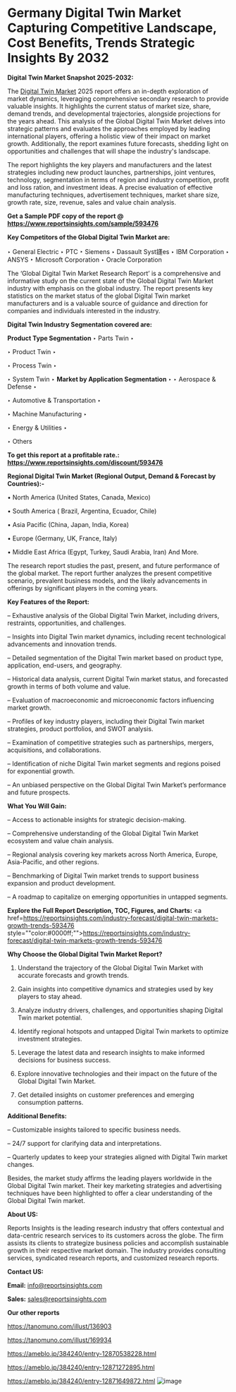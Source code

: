 # Germany Digital Twin Market Capturing Competitive Landscape, Cost Benefits, Trends Strategic Insights By 2032

<strong>Digital Twin Market Snapshot 2025-2032:</strong>

The <a href=https://www.reportsinsights.com/sample/593476>Digital Twin Market</a> 2025 report offers an in-depth exploration of market dynamics, leveraging comprehensive secondary research to provide valuable insights. It highlights the current status of market size, share, demand trends, and developmental trajectories, alongside projections for the years ahead. This analysis of the Global Digital Twin Market delves into strategic patterns and evaluates the approaches employed by leading international players, offering a holistic view of their impact on market growth. Additionally, the report examines future forecasts, shedding light on opportunities and challenges that will shape the industry's landscape.

The report highlights the key players and manufacturers and the latest strategies including new product launches, partnerships, joint ventures, technology, segmentation in terms of region and industry competition, profit and loss ration, and investment ideas. A precise evaluation of effective manufacturing techniques, advertisement techniques, market share size, growth rate, size, revenue, sales and value chain analysis.

<strong>Get a Sample PDF copy of the report @ <a href=https://www.reportsinsights.com/sample/593476 style=color:#0000ff;>https://www.reportsinsights.com/sample/593476</a></strong>

<strong>Key Competitors of the Global Digital Twin Market are:</strong>

‣ General Electric
‣ PTC
‣ Siemens
‣ Dassault Syst鑝es
‣ IBM Corporation
‣ ANSYS
‣ Microsoft Corporation
‣ Oracle Corporation

The ‘Global Digital Twin Market Research Report’ is a comprehensive and informative study on the current state of the Global Digital Twin Market industry with emphasis on the global industry. The report presents key statistics on the market status of the global Digital Twin market manufacturers and is a valuable source of guidance and direction for companies and individuals interested in the industry.

<strong>Digital Twin Industry Segmentation covered are:</strong>

<strong>Product Type Segmentation</strong>
‣
Parts Twin
‣ 

‣ Product Twin
‣ 

‣ Process Twin
‣ 

‣ System Twin
‣ 
<strong>Market by Application Segmentation</strong>
‣
‣  Aerospace & Defense
‣ 

‣ Automotive & Transportation
‣ 

‣ Machine Manufacturing
‣ 

‣ Energy & Utilities
‣ 

‣ Others

<strong>To get this report at a profitable rate.: <a href=https://www.reportsinsights.com/discount/593476 style=color:#0000ff;>https://www.reportsinsights.com/discount/593476</a></strong>

<strong>Regional Digital Twin Market (Regional Output, Demand &amp; Forecast by Countries):-</strong>

• North America (United States, Canada, Mexico)

• South America ( Brazil, Argentina, Ecuador, Chile)

• Asia Pacific (China, Japan, India, Korea)

• Europe (Germany, UK, France, Italy)

• Middle East Africa (Egypt, Turkey, Saudi Arabia, Iran) And More.

The research report studies the past, present, and future performance of the global market. The report further analyzes the present competitive scenario, prevalent business models, and the likely advancements in offerings by significant players in the coming years.

<strong>Key Features of the Report:</strong>

– Exhaustive analysis of the Global Digital Twin Market, including drivers, restraints, opportunities, and challenges.

– Insights into Digital Twin market dynamics, including recent technological advancements and innovation trends.

– Detailed segmentation of the Digital Twin market based on product type, application, end-users, and geography.

– Historical data analysis, current Digital Twin market status, and forecasted growth in terms of both volume and value.

– Evaluation of macroeconomic and microeconomic factors influencing market growth.

– Profiles of key industry players, including their Digital Twin market strategies, product portfolios, and SWOT analysis.

– Examination of competitive strategies such as partnerships, mergers, acquisitions, and collaborations.

– Identification of niche Digital Twin market segments and regions poised for exponential growth.

– An unbiased perspective on the Global Digital Twin Market’s performance and future prospects.

<strong>What You Will Gain:</strong>

– Access to actionable insights for strategic decision-making.

– Comprehensive understanding of the Global Digital Twin Market ecosystem and value chain analysis.

– Regional analysis covering key markets across North America, Europe, Asia-Pacific, and other regions.

– Benchmarking of Digital Twin market trends to support business expansion and product development.

– A roadmap to capitalize on emerging opportunities in untapped segments.

<strong>Explore the Full Report Description, TOC, Figures, and Charts:</strong>
<a href=https://reportsinsights.com/industry-forecast/digital-twin-markets-growth-trends-593476 style=""color:#0000ff;"">https://reportsinsights.com/industry-forecast/digital-twin-markets-growth-trends-593476</a>

<strong>Why Choose the Global Digital Twin Market Report?</strong>

1. Understand the trajectory of the Global Digital Twin Market with accurate forecasts and growth trends.

2. Gain insights into competitive dynamics and strategies used by key players to stay ahead.

3. Analyze industry drivers, challenges, and opportunities shaping Digital Twin market potential.

4. Identify regional hotspots and untapped Digital Twin markets to optimize investment strategies.

5. Leverage the latest data and research insights to make informed decisions for business success.

6. Explore innovative technologies and their impact on the future of the Global Digital Twin Market.

7. Get detailed insights on customer preferences and emerging consumption patterns.

<strong>Additional Benefits:</strong>

– Customizable insights tailored to specific business needs.

– 24/7 support for clarifying data and interpretations.

– Quarterly updates to keep your strategies aligned with Digital Twin market changes.

Besides, the market study affirms the leading players worldwide in the Global Digital Twin market. Their key marketing strategies and advertising techniques have been highlighted to offer a clear understanding of the Global Digital Twin market.

<strong><strong>About US</strong>:</strong>

Reports Insights is the leading research industry that offers contextual and data-centric research services to its customers across the globe. The firm assists its clients to strategize business policies and accomplish sustainable growth in their respective market domain. The industry provides consulting services, syndicated research reports, and customized research reports.

<strong>Contact US:</strong>

<p class=><b>Email:</b> <a href=mailto:info@reportsinsights.com>info@reportsinsights.com</a></p>
<p class=><b>Sales:</b> <a href=mailto:sales@reportsinsights.com>sales@reportsinsights.com</a></p>

<strong>Our other reports</strong>

<a href=https://tanomuno.com/illust/136903>https://tanomuno.com/illust/136903</a>

<a href=https://tanomuno.com/illust/169934>https://tanomuno.com/illust/169934</a>

<a href=https://ameblo.jp/384240/entry-12870538228.html>https://ameblo.jp/384240/entry-12870538228.html</a>

<a href=https://ameblo.jp/384240/entry-12871272895.html>https://ameblo.jp/384240/entry-12871272895.html</a>

<a href=https://ameblo.jp/384240/entry-12871649872.html>https://ameblo.jp/384240/entry-12871649872.html</a>
![image](https://github.com/user-attachments/assets/f4de53a1-c446-49f3-b865-453693912246)
